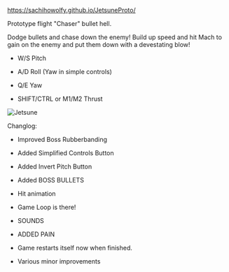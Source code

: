 https://sachihowolfy.github.io/JetsuneProto/

Prototype flight "Chaser" bullet hell.

Dodge bullets and chase down the enemy! Build up speed and hit Mach to gain on the enemy and put them down with a devestating blow!

- W/S Pitch

- A/D Roll (Yaw in simple controls)

- Q/E Yaw

- SHIFT/CTRL or M1/M2 Thrust

![Jetsune](https://cdn.discordapp.com/attachments/1112104087752822874/1288932169586049024/IMG_4173.jpg?ex=66fb9860&is=66fa46e0&hm=9d6278295ce06726532bd2cc31f5301bcabfd79e2ae3f78e02845f71ca4a1424&)

Changlog:

- Improved Boss Rubberbanding

- Added Simplified Controls Button

- Added Invert Pitch Button

- Added BOSS BULLETS

- Hit animation

- Game Loop is there!

- SOUNDS

- ADDED PAIN

- Game restarts itself now when finished.

- Various minor improvements

